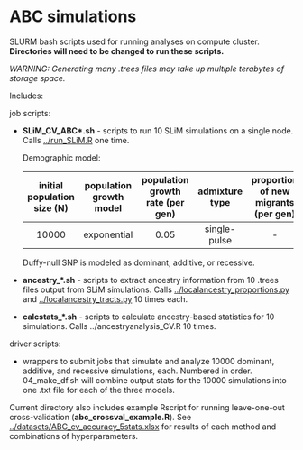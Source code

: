 # ABC simulations

SLURM bash scripts used for running analyses on compute cluster. **Directories will need to be changed to run these scripts.**

_WARNING: Generating many .trees files may take up multiple terabytes of storage space._

Includes:

job scripts:

* **SLiM_CV_ABC\*.sh** - scripts to run 10 SLiM simulations on a single node. Calls [../run_SLiM.R](../run_SLiM.R) one time. 

  Demographic model:
    
    <table>
     <thead>
         <tr>
             <th align="center">initial population size (N)</th>
             <th align="center">population growth model</th>
             <th align="center">population growth rate (per gen)</th>
             <th align="center">admixture type</th>
             <th align="center">proportion of new migrants (per gen)</th>
             <th align="center">P1 initial ancestry contribution</th>
             <th align="center">selection coefficient (s)</th>
         </tr>
     </thead>
     <tbody>
         <tr>
             <td align="center">10000</td>
             <td align="center">exponential</td>
             <td align="center">0.05</td>
             <td align="center">single-pulse</td>
             <td align="center">-</td>
             <td align="center">m~U(0.1,0.9)</td>
             <td align="center">s~U(0,0.2)</td>
         </tr>
     </tbody>
  </table>
  
  Duffy-null SNP is modeled as dominant, additive, or recessive.
  
* **ancestry_\*.sh** - scripts to extract ancestry information from 10 .trees files output from SLiM simulations. Calls [../localancestry_proportions.py](../localancestry_proportions.py) and [../localancestry_tracts.py](../localancestry_tracts.py) 10 times each.

* **calcstats_\*.sh** - scripts to calculate ancestry-based statistics for 10 simulations. Calls ../ancestryanalysis_CV.R 10 times.

driver scripts:

- wrappers to submit jobs that simulate and analyze 10000 dominant, additive, and recessive simulations, each. Numbered in order. 04_make_df.sh will combine output stats for the 10000 simulations into one .txt file for each of the three models.

Current directory also includes example Rscript for running leave-one-out cross-validation (**abc_crossval_example.R**). See [../datasets/ABC_cv_accuracy_5stats.xlsx](../datasets/ABC_cv_accuracy_5stats.xlsx) for results of each method and combinations of hyperparameters.
